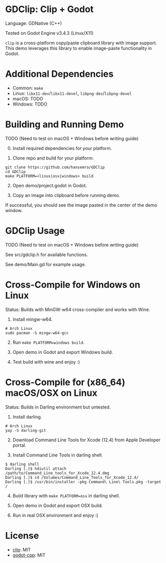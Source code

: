 # GDClip: Clip + Godot

Language: GDNative (C++)

Tested on Godot Engine v3.4.3 (Linux/X11)

`clip` is a cross-platform copy/paste clipboard library with image support. This
demo leverages this library to enable image-paste functionality in Godot.

# Additional Dependencies

- Common: `make`
- Linux: `libx11-dev`/`libx11-devel`, `libpng-dev`/`libpng-devel`
- macOS: TODO
- Windows: TODO

# Building and Running Demo

TODO (Need to test on macOS + Windows before writing guide)

0. Install required dependencies for your platform.

1. Clone repo and build for your platform:

```
git clone https://github.com/hansemro/GDClip
cd GDClip
make PLATFORM=<linux|osx|windows> build
```

2. Open demo/project.godot in Godot.

3. Copy an image into clipboard before running demo.

If successful, you should see the image pasted in the center of the demo
window.

# GDClip Usage

TODO (Need to test on macOS + Windows before writing guide)

See src/gdclip.h for available functions.

See demo/Main.gd for example usage.

# Cross-Compile for Windows on Linux

Status: Builds with MinGW-w64 cross-compiler and works with Wine.

1. Install mingw-w64.

```
# Arch Linux
sudo pacman -S mingw-w64-gcc
```

2. Run `make PLATFORM=windows build`.

3. Open demo in Godot and export Windows build.

4. Test build with wine and enjoy :)

# Cross-Compile for (x86_64) macOS/OSX on Linux

Status: Builds in Darling environment but untested.

1. Install darling.

```
# Arch Linux
yay -S darling-git
```

2. Download Command Line Tools for Xcode (12.4) from Apple Developer portal.

3. Install Command Line Tools in darling shell.

```
$ darling shell
Darling [.]$ hdiutil attach /path/to/Command_Line_tools_for_Xcode_12.4.dmg
Darling [.]$ cd /Volumes/Command_Line_Tools_for_Xcode_12.4/
Darling [.]$ /usr/bin/installer -pkg Command\ Line\ Tools.pkg -target /
```

4. Build library with `make PLATFORM=osx` in darling shell.

5. Open demo in Godot and export OSX build.

6. Run in real OSX environment and enjoy :)

# License
- [clip](https://github.com/dacap/clip): MIT
- [godot-cpp](https://github.com/godotengine/godot-cpp): MIT
